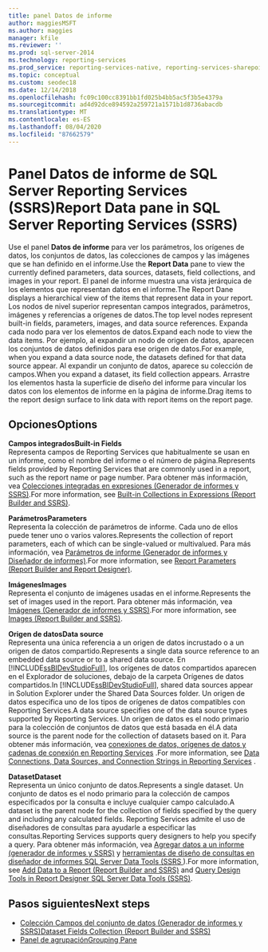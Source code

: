 ```yaml
---
title: panel Datos de informe
author: maggiesMSFT
ms.author: maggies
manager: kfile
ms.reviewer: ''
ms.prod: sql-server-2014
ms.technology: reporting-services
ms.prod_service: reporting-services-native, reporting-services-sharepoint
ms.topic: conceptual
ms.custom: seodec18
ms.date: 12/14/2018
ms.openlocfilehash: fc09c100cc8391bb1fd025b4bb5ac5f3b5e4379a
ms.sourcegitcommit: ad4d92dce894592a259721a1571b1d8736abacdb
ms.translationtype: MT
ms.contentlocale: es-ES
ms.lasthandoff: 08/04/2020
ms.locfileid: "87662579"
---
```

# <a name="report-data-pane-in-sql-server-reporting-services-ssrs"></a><span data-ttu-id="32a76-102">Panel Datos de informe de SQL Server Reporting Services (SSRS)</span><span class="sxs-lookup"><span data-stu-id="32a76-102">Report Data pane in SQL Server Reporting Services (SSRS)</span></span>

  <span data-ttu-id="32a76-103">Use el panel **Datos de informe** para ver los parámetros, los orígenes de datos, los conjuntos de datos, las colecciones de campos y las imágenes que se han definido en el informe.</span><span class="sxs-lookup"><span data-stu-id="32a76-103">Use the **Report Data** pane to view the currently defined parameters, data sources, datasets, field collections, and images in your report.</span></span> <span data-ttu-id="32a76-104">El panel de informe muestra una vista jerárquica de los elementos que representan datos en el informe.</span><span class="sxs-lookup"><span data-stu-id="32a76-104">The Report Dane displays a hierarchical view of the items that represent data in your report.</span></span> <span data-ttu-id="32a76-105">Los nodos de nivel superior representan campos integrados, parámetros, imágenes y referencias a orígenes de datos.</span><span class="sxs-lookup"><span data-stu-id="32a76-105">The top level nodes represent built-in fields, parameters, images, and data source references.</span></span> <span data-ttu-id="32a76-106">Expanda cada nodo para ver los elementos de datos.</span><span class="sxs-lookup"><span data-stu-id="32a76-106">Expand each node to view the data items.</span></span> <span data-ttu-id="32a76-107">Por ejemplo, al expandir un nodo de origen de datos, aparecen los conjuntos de datos definidos para ese origen de datos.</span><span class="sxs-lookup"><span data-stu-id="32a76-107">For example, when you expand a data source node, the datasets defined for that data source appear.</span></span> <span data-ttu-id="32a76-108">Al expandir un conjunto de datos, aparece su colección de campos.</span><span class="sxs-lookup"><span data-stu-id="32a76-108">When you expand a dataset, its field collection appears.</span></span> <span data-ttu-id="32a76-109">Arrastre los elementos hasta la superficie de diseño del informe para vincular los datos con los elementos de informe en la página de informe.</span><span class="sxs-lookup"><span data-stu-id="32a76-109">Drag items to the report design surface to link data with report items on the report page.</span></span>  
  
## <a name="options"></a><span data-ttu-id="32a76-110">Opciones</span><span class="sxs-lookup"><span data-stu-id="32a76-110">Options</span></span>

 <span data-ttu-id="32a76-111">**Campos integrados**</span><span class="sxs-lookup"><span data-stu-id="32a76-111">**Built-in Fields**</span></span>  
 <span data-ttu-id="32a76-112">Representa campos de Reporting Services que habitualmente se usan en un informe, como el nombre del informe o el número de página.</span><span class="sxs-lookup"><span data-stu-id="32a76-112">Represents fields provided by Reporting Services that are commonly used in a report, such as the report name or page number.</span></span> <span data-ttu-id="32a76-113">Para obtener más información, vea [Colecciones integradas en expresiones &#40;Generador de informes y SSRS&#41;](../report-design/built-in-collections-in-expressions-report-builder.md).</span><span class="sxs-lookup"><span data-stu-id="32a76-113">For more information, see [Built-in Collections in Expressions &#40;Report Builder and SSRS&#41;](../report-design/built-in-collections-in-expressions-report-builder.md).</span></span>  
  
 <span data-ttu-id="32a76-114">**Parámetros**</span><span class="sxs-lookup"><span data-stu-id="32a76-114">**Parameters**</span></span>  
 <span data-ttu-id="32a76-115">Representa la colección de parámetros de informe. Cada uno de ellos puede tener uno o varios valores.</span><span class="sxs-lookup"><span data-stu-id="32a76-115">Represents the collection of report parameters, each of which can be single-valued or multivalued.</span></span> <span data-ttu-id="32a76-116">Para más información, vea [Parámetros de informe &#40;Generador de informes y Diseñador de informes&#41;](../report-design/report-parameters-report-builder-and-report-designer.md).</span><span class="sxs-lookup"><span data-stu-id="32a76-116">For more information, see [Report Parameters &#40;Report Builder and Report Designer&#41;](../report-design/report-parameters-report-builder-and-report-designer.md).</span></span>  
  
 <span data-ttu-id="32a76-117">**Imágenes**</span><span class="sxs-lookup"><span data-stu-id="32a76-117">**Images**</span></span>  
 <span data-ttu-id="32a76-118">Representa el conjunto de imágenes usadas en el informe.</span><span class="sxs-lookup"><span data-stu-id="32a76-118">Represents the set of images used in the report.</span></span> <span data-ttu-id="32a76-119">Para obtener más información, vea [Imágenes &#40;Generador de informes y SSRS&#41;](../report-design/images-report-builder-and-ssrs.md).</span><span class="sxs-lookup"><span data-stu-id="32a76-119">For more information, see [Images &#40;Report Builder and SSRS&#41;](../report-design/images-report-builder-and-ssrs.md).</span></span>  
  
 <span data-ttu-id="32a76-120">**Origen de datos**</span><span class="sxs-lookup"><span data-stu-id="32a76-120">**Data source**</span></span>  
 <span data-ttu-id="32a76-121">Representa una única referencia a un origen de datos incrustado o a un origen de datos compartido.</span><span class="sxs-lookup"><span data-stu-id="32a76-121">Represents a single data source reference to an embedded data source or to a shared data source.</span></span> <span data-ttu-id="32a76-122">En [!INCLUDE[ssBIDevStudioFull](../../includes/ssbidevstudiofull-md.md)], los orígenes de datos compartidos aparecen en el Explorador de soluciones, debajo de la carpeta Orígenes de datos compartidos.</span><span class="sxs-lookup"><span data-stu-id="32a76-122">In [!INCLUDE[ssBIDevStudioFull](../../includes/ssbidevstudiofull-md.md)], shared data sources appear in Solution Explorer under the Shared Data Sources folder.</span></span> <span data-ttu-id="32a76-123">Un origen de datos especifica uno de los tipos de orígenes de datos compatibles con Reporting Services.</span><span class="sxs-lookup"><span data-stu-id="32a76-123">A data source specifies one of the data source types supported by Reporting Services.</span></span> <span data-ttu-id="32a76-124">Un origen de datos es el nodo primario para la colección de conjuntos de datos que está basada en él.</span><span class="sxs-lookup"><span data-stu-id="32a76-124">A data source is the parent node for the collection of datasets based on it.</span></span> <span data-ttu-id="32a76-125">Para obtener más información, vea [conexiones de datos, orígenes de datos y cadenas de conexión en Reporting Services](../data-connections-data-sources-and-connection-strings-in-reporting-services.md) .</span><span class="sxs-lookup"><span data-stu-id="32a76-125">For more information, see [Data Connections, Data Sources, and Connection Strings in Reporting Services](../data-connections-data-sources-and-connection-strings-in-reporting-services.md) .</span></span>  
  
 <span data-ttu-id="32a76-126">**Dataset**</span><span class="sxs-lookup"><span data-stu-id="32a76-126">**Dataset**</span></span>  
 <span data-ttu-id="32a76-127">Representa un único conjunto de datos.</span><span class="sxs-lookup"><span data-stu-id="32a76-127">Represents a single dataset.</span></span> <span data-ttu-id="32a76-128">Un conjunto de datos es el nodo primario para la colección de campos especificados por la consulta e incluye cualquier campo calculado.</span><span class="sxs-lookup"><span data-stu-id="32a76-128">A dataset is the parent node for the collection of fields specified by the query and including any calculated fields.</span></span> <span data-ttu-id="32a76-129">Reporting Services admite el uso de diseñadores de consultas para ayudarle a especificar las consultas.</span><span class="sxs-lookup"><span data-stu-id="32a76-129">Reporting Services supports query designers to help you specify a query.</span></span> <span data-ttu-id="32a76-130">Para obtener más información, vea [Agregar datos a un informe &#40;generador de informes y SSRS&#41;](report-datasets-ssrs.md) y [herramientas de diseño de consultas en diseñador de informes SQL Server Data Tools &#40;SSRS ](query-design-tools-ssrs.md)&#41;.</span><span class="sxs-lookup"><span data-stu-id="32a76-130">For more information, see [Add Data to a Report &#40;Report Builder and SSRS&#41;](report-datasets-ssrs.md) and [Query Design Tools in Report Designer SQL Server Data Tools &#40;SSRS&#41;](query-design-tools-ssrs.md).</span></span>  
  
## <a name="next-steps"></a><span data-ttu-id="32a76-131">Pasos siguientes</span><span class="sxs-lookup"><span data-stu-id="32a76-131">Next steps</span></span>

 - [<span data-ttu-id="32a76-132">Colección Campos del conjunto de datos &#40;Generador de informes y SSRS&#41;</span><span class="sxs-lookup"><span data-stu-id="32a76-132">Dataset Fields Collection &#40;Report Builder and SSRS&#41;</span></span>](dataset-fields-collection-report-builder-and-ssrs.md)
 - [<span data-ttu-id="32a76-133">Panel de agrupación</span><span class="sxs-lookup"><span data-stu-id="32a76-133">Grouping Pane</span></span>](../tools/grouping-pane.md)